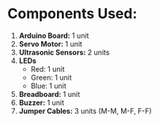 # Components Used:

1. **Arduino Board:** 1 unit
2. **Servo Motor:** 1 unit
3. **Ultrasonic Sensors:** 2 units
4. **LEDs**
    * Red: 1 unit
    * Green: 1 unit
    * Blue: 1 unit
5. **Breadboard:** 1 unit
6. **Buzzer:** 1 unit
7. **Jumper Cables:** 3 units (M-M, M-F, F-F)